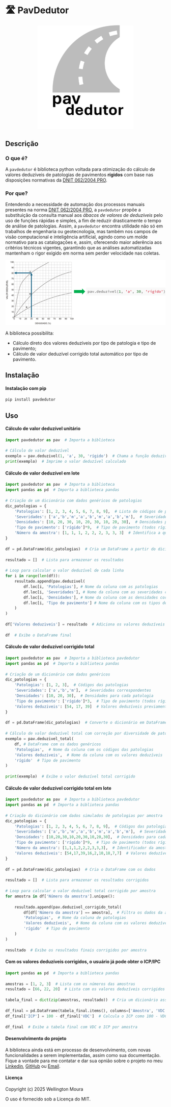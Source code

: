 # 🛣️ PavDedutor 

<div style="text-align: center;">
    <img src="docs/figuras/pavdedutor.png" alt="pavdedutor" width="300">
</div>

## Descrição
### O que é?
A `pavdedutor` é biblioteca python voltada para otimização do cálculo de valores deduzíveis de patologias de pavimentos **rígidos** com base nas disposições normativas da [DNIT 062/2004 PRO](https://www.gov.br/dnit/pt-br/assuntos/planejamento-e-pesquisa/ipr/coletanea-de-normas/coletanea-de-normas/procedimento-pro/dnit_062_2004_pro.pdf).

### Por que?
Entendendo a necessidade de automação dos processos manuais presentes na norma [DNIT 062/2004 PRO](https://www.gov.br/dnit/pt-br/assuntos/planejamento-e-pesquisa/ipr/coletanea-de-normas/coletanea-de-normas/procedimento-pro/dnit_062_2004_pro.pdf), a `pavdedutor` propõe a substituição da consulta manual aos *ábacos de valores de deduzíveis* pelo uso de funções rápidas e simples, a fim de reduzir drasticamente o tempo de análise de patologias. Assim, a `pavdedutor` encontra utilidade não só em trabalhos de engenharia ou geotecnologia, mas também nos campos de visão computacional e inteligência artificial, agindo como um molde normativo para as catalogações e, assim, oferecendo maior aderência aos critérios técnicos vigentes, garantindo que as análises automatizadas mantenham o rigor exigido em norma sem perder velocidade nas coletas.

![Exemplificação de fluxo](docs/figuras/exemplo.png)

A biblioteca possibilita:
- Cálculo direto dos valores deduzíveis por tipo de patologia e tipo de pavimento;
- Cálculo de valor deduzível corrigido total automático por tipo de pavimento.

## Instalação

#### Instalação com pip
```bash
pip install pavdedutor
```

## Uso
#### Cálculo de valor deduzível unitário
```python
import pavdedutor as pav  # Importa a biblioteca

# Cálculo de valor deduzível
exemplo = pav.deduzivel(1, 'a', 30, 'rígido')  # Chama a função deduzivel passando: patologia 1, severidade 'a', densidade 30 e pavimento rígido
print(exemplo)  # Imprime o valor deduzível calculado
```

#### Cálculo de valor deduzível em lote
```python
import pavdedutor as pav  # Importa a biblioteca
import pandas as pd  # Importa a biblioteca pandas

# Criação de um dicionário com dados genéricos de patologias
dic_patologias = {
    'Patologias': [1, 2, 3, 4, 5, 6, 7, 8, 9],  # Lista de códigos de patologias
    'Severidades': ['a','b','m','a','b','m','a','b','m'],  # Severidades correspondentes
    'Densidades': [10, 20, 30, 10, 20, 30, 10, 20, 30],  # Densidades para cada patologia
    'Tipo de pavimento': ['rígido']*9,  # Tipo de pavimento (todos rígidos)
    'Número da amostra': [1, 1, 1, 2, 2, 2, 3, 3, 3]  # Identifica a qual amostra cada linha pertence
}

df = pd.DataFrame(dic_patologias)  # Cria um DataFrame a partir do dicionário

resultado = []  # Lista para armazenar os resultados

# Loop para calcular o valor deduzível de cada linha
for i in range(len(df)):
    resultado.append(pav.deduzivel(
        df.loc[i, 'Patologias'], # Nome da coluna com as patologias
        df.loc[i, 'Severidades'], # Nome da coluna com as severidades correspondentes
        df.loc[i, 'Densidades'], # Nome da coluna com as densidades correspondentes
        df.loc[i, 'Tipo de pavimento'] # Nome da coluna com os tipos de pavimentos
    )
)

df['Valores deduziveis'] = resultado  # Adiciona os valores deduzíveis calculados ao DataFrame

df  # Exibe o DataFrame final
```

#### Cálculo de valor deduzível corrigido total 
```python
import pavdedutor as pav  # Importa a biblioteca pavdedutor
import pandas as pd  # Importa a biblioteca pandas

# Criação de um dicionário com dados genéricos
dic_patologias = {
    'Patologias': [1, 2, 3],  # Códigos das patologias
    'Severidades': ['a','b','m'],  # Severidades correspondentes
    'Densidades': [10, 20, 30],  # Densidades para cada patologia
    'Tipo de pavimento': ['rígido']*3,  # Tipo de pavimento (todos rígidos)
    'Valores deduziveis': [54, 17, 39]  # Valores deduzíveis previamente calculados
}

df = pd.DataFrame(dic_patologias)  # Converte o dicionário em DataFrame

# Cálculo de valor deduzível total com correção por diversidade de patologias
exemplo = pav.deduzivel_total(
    df, # DataFrame com os dados genéricos
    'Patologias',  # Nome da coluna com os códigos das patologias
    'Valores deduziveis',  # Nome da coluna com os valores deduzíveis
    'rígido'  # Tipo de pavimento
)

print(exemplo)  # Exibe o valor deduzível total corrigido

```

#### Cálculo de valor deduzível corrigido total em lote
```python
import pavdedutor as pav  # Importa a biblioteca pavdedutor
import pandas as pd  # Importa a biblioteca pandas

# Criação do dicionário com dados simulados de patologias por amostra
dic_patologias = {
    'Patologias': [1, 2, 3, 4, 5, 6, 7, 8, 9],  # Códigos das patologias
    'Severidades': ['a','b','m','a','b','m','a','b','m'],  # Severidades correspondentes
    'Densidades': [10,20,30,10,20,30,10,20,30],  # Densidades para cada patologia
    'Tipo de pavimento': ['rígido']*9,  # Tipo de pavimento (todos rígidos)
    'Número da amostra': [1,1,1,2,2,2,3,3,3],  # Identificador da amostra
    'Valores deduzíveis': [54,17,39,16,2,10,18,7,7]  # Valores deduzíveis previamente calculados
}

df = pd.DataFrame(dic_patologias)  # Cria o DataFrame com os dados

resultado = []  # Lista para armazenar os resultados corrigidos

# Loop para calcular o valor deduzível total corrigido por amostra
for amostra in df['Número da amostra'].unique():
    
    resultado.append(pav.deduzivel_corrigido_total(
        df[df['Número da amostra'] == amostra],  # Filtra os dados da amostra atual
        'Patologias',  # Nome da coluna de patologias
        'Valores deduzíveis',  # Nome da coluna com os valores deduzíveis
        'rígido'  # Tipo de pavimento
    )
)

resultado  # Exibe os resultados finais corrigidos por amostra

```
#### Com os valores deduzíveis corrigidos, o usuário já pode obter o **ICP/IPC**
```python
import pandas as pd  # Importa a biblioteca pandas

amostras = [1, 2, 3]  # Lista com os números das amostras
resultado = [66, 22, 20]  # Lista com os valores deduzíveis corrigidos por amostra

tabela_final = dict(zip(amostras, resultado))  # Cria um dicionário associando cada amostra ao seu resultado

df_final = pd.DataFrame(tabela_final.items(), columns=['Amostra', 'VDC'])  # Converte em DataFrame com colunas Amostra e VDC
df_final['ICP'] = 100 - df_final['VDC']  # Calcula o ICP como 100 - VDC

df_final  # Exibe a tabela final com VDC e ICP por amostra
```

#### Desenvolvimento do projeto
A biblioteca ainda está em processo de desenvolvimento, com novas funcionalidades a serem implementadas, assim como sua documentação. Fique a vontade para me contatar e dar sua opnião sobre o projeto no meu [Linkedin](www.linkedin.com/in/wmoural), [GitHub](https://github.com/wmoural) ou [Email](pro.wmoura@gmail.com).

#### Licença
Copyright (c) 2025 Wellington Moura

O uso é fornecido sob a Licença do MIT.
